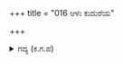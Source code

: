 +++
title = "016 ಆಳು ಕುದುರೆಯ"

+++

<details><summary>ಗದ್ಯ (ಕ.ಗ.ಪ) </summary>

16. ಸಾಮಾನ್ಯ ಶೂರರಾದ ಕಾಲಾಳುಗಳನ್ನು ರಾಹುತರನ್ನು ನಾಶಮಾಡಿ ಶೂರರಾಜರಾದ ಅವರು ಸಾಧಿಸುವುದೇನಿದೆ ? ಸಾಹಸಿಗಳಾದ  ಭೀಮ ಫಲುಗುಣರು ಯುದ್ಧರಂಗಕ್ಕೆ ಬಂದು ಹೋರಾಡಲು ಕಾಣಿಸಿಕೊಳ್ಳಬಾರದೇ ? ಈ ಜಳ್ಳುಗಳನ್ನು ಮುಂದಕ್ಕೆ ತಳ್ಳಿ ಕಾಲಹರಣ ಮಾಡುತ್ತಿದ್ದಾರೆ. ಏನು ಹೇಳಿದರೂ ಪ್ರಯೋಜನವೇನಿದೆ ? ಇನ್ನು ರಣರಂಗದಲ್ಲಿ ತಮ್ಮನ್ನು ಯಾರೂ ನಿಂದಿಸಲಾರರು ಎಂದು ಹೇಳಿ ಕಲಿ ಭೀಷ್ಮ ಕೇಕೆ ಹಾಕಿ ನಕ್ಕನು.
</details>
